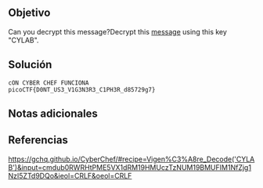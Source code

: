 ## Objetivo
Can you decrypt this message?Decrypt this [message](https://artifacts.picoctf.net/c/159/cipher.txt) using this key "CYLAB".
## Solución
```
cON CYBER CHEF FUNCIONA
picoCTF{D0NT_US3_V1G3N3R3_C1PH3R_d85729g7}

```
## Notas adicionales
## Referencias 
https://gchq.github.io/CyberChef/#recipe=Vigen%C3%A8re_Decode('CYLAB')&input=cmdub0RWRHtPME5VX1dRM19HMUczTzNUM19BMUFIM1NfZjg1NzI5ZTd9DQo&ieol=CRLF&oeol=CRLF